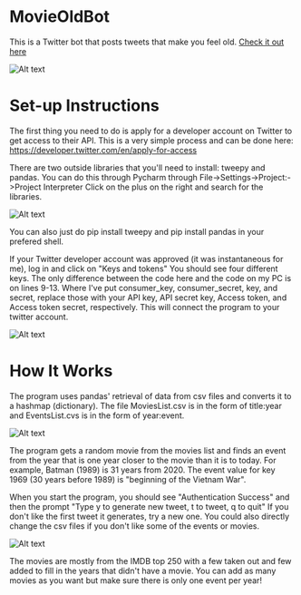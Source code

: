 # MovieOldBot

This is a Twitter bot that posts tweets that make you feel old. [Check it out here](https://twitter.com/KevinKarch2)

![Alt text](https://i.imgur.com/ZVVRNd8.png)

# Set-up Instructions

The first thing you need to do is apply for a developer account on Twitter to get access to their API.
This is a very simple process and can be done here: https://developer.twitter.com/en/apply-for-access

There are two outside libraries that you'll need to install: tweepy and pandas.
You can do this through Pycharm through File->Settings->Project:<project-name>->Project Interpreter
  Click on the plus on the right and search for the libraries. 
  
  ![Alt text](https://i.imgur.com/x3rpITT.png)
  
  You can also just do pip install tweepy and pip install pandas in your prefered shell.
  
  If your Twitter developer account was approved (it was instantaneous for me), log in and click on "Keys and tokens"
You should see four different keys.
The only difference between the code here and the code on my PC is on lines 9-13. Where I've put consumer_key, consumer_secret,
key, and secret, replace those with your API key, API secret key, Access token, and Access token secret, respectively. This will connect the program to your twitter account. 

  ![Alt text](https://i.imgur.com/7WRHMVw.png)
  
# How It Works

The program uses pandas' retrieval of data from csv files and converts it to a hashmap (dictionary). The file MoviesList.csv is in the form of title:year and 
EventsList.cvs is in the form of year:event. 

![Alt text](https://i.imgur.com/uTDOG0n.png)

The program gets a random movie from the movies list and finds an event from the year that is one year closer to the movie than it is to today. For example, Batman (1989) is 31 years from 2020. The event value for key 1969 (30 years before 1989) is "beginning of the Vietnam War". 

When you start the program, you should see "Authentication Success" and then the prompt "Type y to generate new tweet, t to tweet, q to quit"
If you don't like the first tweet it generates, try a new one. You could also directly change the csv files if you don't like some of the events or movies. 

![Alt text](https://i.imgur.com/DwrZt2E.png)

The movies are mostly from the IMDB top 250 with a few taken out and few added to fill in the years that didn't have a movie. You can add as many movies as you want but make sure there is only one event per year!
